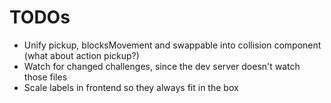 # TODOs

- Unify pickup, blocksMovement and swappable into collision component (what about action pickup?)
- Watch for changed challenges, since the dev server doesn't watch those files
- Scale labels in frontend so they always fit in the box
